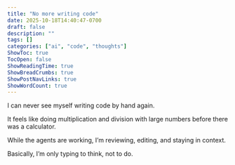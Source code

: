 ```yaml
---
title: "No more writing code"
date: 2025-10-18T14:40:47-0700
draft: false
description: ""
tags: []
categories: ["ai", "code", "thoughts"]
ShowToc: true
TocOpen: false
ShowReadingTime: true
ShowBreadCrumbs: true
ShowPostNavLinks: true
ShowWordCount: true
---
```


I can never see myself writing code by hand again.

It feels like doing multiplication and division with large numbers before there was a calculator.

While the agents are working, I’m reviewing, editing, and staying in context.

Basically, I’m only typing to think, not to do.
